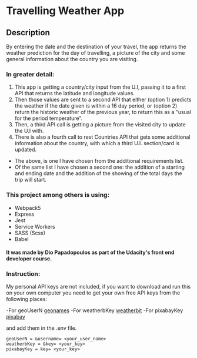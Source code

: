 # Travelling Weather App

## Description

By entering the date and the destination of your travel, the app returns the weather prediction for the day of travelling, a picture of the city and some general information about the country you are visiting.

### In greater detail:

1. This app is getting a country/city input from the U.I, passing it to a first API that returns the latitude and longitude values. 
2. Then those values are sent to a second API that either (option 1) predicts the weather if the date given is within a 16 day period, or (option 2) return the historic weather of the previous year, to return this as a "usual for the period temperature". 
3. Then, a third API call is getting a picture from the visited city to update the U.I with.
4. There is also a fourth call to rest Countries API that gets some additional information about the country, with which a third U.I. section/card is updated.

- The above, is one I have chosen from the additional requirements list.
- Of the same list I have chosen a second one: the addition of a starting and ending date and the addition of the showing of the total days the trip will start.

### This project among others is using:

- Webpack5
- Express
- Jest
- Service Workers
- SASS (Scss)
- Babel

#### It was made by Dio Papadopoulos as part of the Udacity's front end developer course.

### Instruction:

My personal API keys are not included, if you want to download and run this on your own computer you need to get your own free API keys from the following places:

-For geoUserN [geonames](http://www.geonames.org/)
-For weatherbKey [weatherbit](https://www.weatherbit.io/account/login?next=%2Faccount%2Fdashboard)
-For pixabayKey [pixabay](https://pixabay.com/accounts/login/?next=/accounts/settings/%3Fwelcome)

and add them in the .env file.

```
geoUserN = &username= <your_user_name>
weatherbKey = &key= <your_key>
pixabayKey = key= <your_key>

```